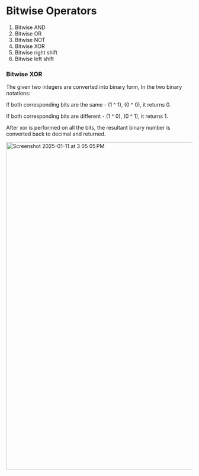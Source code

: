# Bitwise Operators

1. Bitwise AND
2. Bitwise OR
3. Bitwise NOT
4. Bitwise XOR
5. Bitwise right shift
6. Bitwise left shift

### Bitwise XOR
The given two integers are converted into binary form, In the two binary notations:

If both corresponding bits are the same - (1 ^ 1), (0 ^ 0), it returns 0.

If both corresponding bits are different - (1 ^ 0), (0 ^ 1), it returns 1.

After xor is performed on all the bits, the resultant binary number is converted back to decimal and returned.


<img width="885" alt="Screenshot 2025-01-11 at 3 05 05 PM" src="https://github.com/user-attachments/assets/98579b2a-0a06-4d53-9ead-bf59b5088c4c" />
